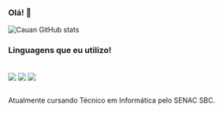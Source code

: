 ### Olá! 🤚



![Cauan GitHub stats](https://github-readme-stats.vercel.app/api?username=cauancauan&show_icons=true&theme=onedark)

### Linguagens que eu utilizo!

<div style="display: inline_block"><br/>
    <img align="center" alt"C#" src="https://img.shields.io/badge/C%23-239120?style=for-the-badge&logo=c-sharp&logoColor=white" />
    <img align="center" alt"HTML5" src="https://img.shields.io/badge/HTML5-E34F26?style=for-the-badge&logo=html5&logoColor=white" />
    <img align="center" alt"CSS3" src="https://img.shields.io/badge/CSS3-1572B6?style=for-the-badge&logo=css3&logoColor=white" />
</div><br/>

Atualmente cursando Técnico em Informática pelo SENAC SBC.

